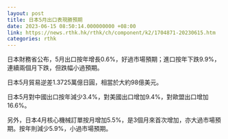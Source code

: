 ```yaml
---
layout: post
title: 日本5月出口表現勝預期
date: 2023-06-15 08:50:14.000000000 +08:00
link: https://news.rthk.hk/rthk/ch/component/k2/1704871-20230615.htm
categories: rthk
---
```


日本財務省公布，5月出口按年增長0.6%，好過市場預期；進口按年下跌9.9%，連續兩個月下跌，但跌幅小過預期。

日本5月貿易逆差1.3725萬億日圓，相當於大約98億美元。

日本5月對中國出口按年減少3.4%，對美國出口增加9.4%，對歐盟出口增加16.6%。

另外，日本4月核心機械訂單按月增加5.5%，是3個月來首次增加，亦大過市場預期。按年則減少5.9%，小過市場預期。
